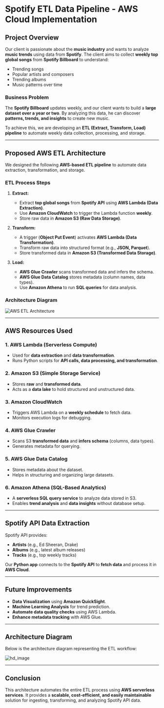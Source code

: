 # **Spotify ETL Data Pipeline - AWS Cloud Implementation**

## **Project Overview**
Our client is passionate about the **music industry** and wants to analyze **music trends** using data from **Spotify**. The client aims to collect **weekly top global songs** from **Spotify Billboard** to understand:
- Trending songs
- Popular artists and composers
- Trending albums
- Music patterns over time

### **Business Problem**
The **Spotify Billboard** updates weekly, and our client wants to build a **large dataset over a year or two**. By analyzing this data, he can discover **patterns, trends, and insights** to create new music. 

To achieve this, we are developing an **ETL (Extract, Transform, Load) pipeline** to automate weekly data collection, processing, and storage.

---

## **Proposed AWS ETL Architecture**
We designed the following **AWS-based ETL pipeline** to automate data extraction, transformation, and storage.

### **ETL Process Steps**
1. **Extract:**
   - Extract **top global songs** from **Spotify API** using **AWS Lambda (Data Extraction)**.
   - Use **Amazon CloudWatch** to trigger the Lambda function **weekly**.
   - Store raw data in **Amazon S3 (Raw Data Storage)**.

2. **Transform:**
   - A trigger (**Object Put Event**) activates **AWS Lambda (Data Transformation)**.
   - Transform raw data into structured format (e.g., **JSON, Parquet**).
   - Store transformed data in **Amazon S3 (Transformed Data Storage)**.

3. **Load:**
   - **AWS Glue Crawler** scans transformed data and infers the schema.
   - **AWS Glue Data Catalog** stores metadata (column names, data types).
   - Use **Amazon Athena** to run **SQL queries** for data analysis.

### **Architecture Diagram**
![AWS ETL Architecture](sandbox:/mnt/data/hd_image.png)

---

## **AWS Resources Used**
### **1. AWS Lambda (Serverless Compute)**
- Used for **data extraction** and **data transformation**.
- Runs Python scripts for **API calls, data processing, and transformation**.

### **2. Amazon S3 (Simple Storage Service)**
- Stores **raw** and **transformed data**.
- Acts as a **data lake** to hold structured and unstructured data.

### **3. Amazon CloudWatch**
- Triggers AWS Lambda on a **weekly schedule** to fetch data.
- Monitors execution logs for debugging.

### **4. AWS Glue Crawler**
- Scans S3 **transformed data** and **infers schema** (columns, data types).
- Generates metadata for querying.

### **5. AWS Glue Data Catalog**
- Stores metadata about the dataset.
- Helps in structuring and organizing large datasets.

### **6. Amazon Athena (SQL-Based Analytics)**
- A **serverless SQL query service** to analyze data stored in S3.
- Enables **trend analysis** and **data insights** without database setup.

---

## **Spotify API Data Extraction**
Spotify API provides:
- **Artists** (e.g., Ed Sheeran, Drake)
- **Albums** (e.g., latest album releases)
- **Tracks** (e.g., top weekly tracks)

Our **Python app** connects to the **Spotify API** to **fetch data** and process it in **AWS Cloud**.

---

## **Future Improvements**
- **Data Visualization** using **Amazon QuickSight**.
- **Machine Learning Analysis** for trend prediction.
- **Automate data quality checks** using AWS Lambda.
- **Enhance metadata tracking** with AWS Glue.



---

## **Architecture Diagram**
Below is the architecture diagram representing the ETL workflow:

![hd_image](https://github.com/user-attachments/assets/51e03c64-5d6d-4713-98c2-4846afca0e5f)

---

## **Conclusion**
This architecture automates the entire ETL process using **AWS serverless services**. It provides a **scalable, cost-efficient, and easily maintainable** solution for ingesting, transforming, and analyzing Spotify API data.

